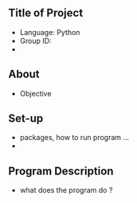 ## Title of Project
- Language: Python 
- Group ID: 
- 
## About
- Objective 

## Set-up
- packages, how to run program ...
- 
## Program Description 
- what does the program do ?
